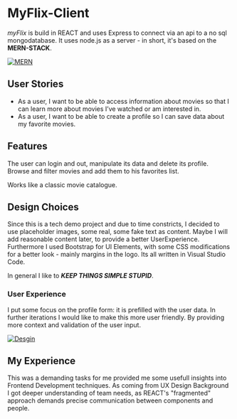 # MyFlix-Client

*myFlix* is build in REACT and uses Express to connect via an api to a no sql mongodatabase.
It uses node.js as a server - in short, it's based on the **MERN-STACK**.

[![MERN](https://skillicons.dev/icons?i=mongodb,express,react,nodejs)](https://skillicons.dev)

## User Stories

- As a user, I want to be able to access information about movies so that I can learn more
about movies I’ve watched or am interested in.
- As a user, I want to be able to create a profile so I can save data about my favorite movies.

## Features

The user can login and out, manipulate its data and delete its profile. Browse and filter movies and add them to his favorites list.

Works like a classic movie catalogue.

## Design Choices

Since this is a tech demo project and due to time constricts, I decided to use placeholder images, some real, some fake text as content. Maybe I will add reasonable content later, to provide a better UserExperience. Furthermore I used Bootstrap for UI Elements, with some CSS modifications for a better look - mainly margins in the logo. Its all written in Visual Studio Code.

In general I like to ***KEEP THINGS SIMPLE STUPID***.

### User Experience

I put some focus on the profile form: it is prefilled with the user data. In further iterations I would like to make this more user friendly. By providing more context and validation of the user input.

[![Desgin](https://skillicons.dev/icons?i=html,scss,bootstrap,vscode)](https://skillicons.dev)

## My Experience

This was a demanding tasks for me provided me some usefull insights into Frontend Development techniques. As coming from UX Design Background I got deeper understanding of team needs, as REACT's "fragmented" approach demands precise communication between components and people.
